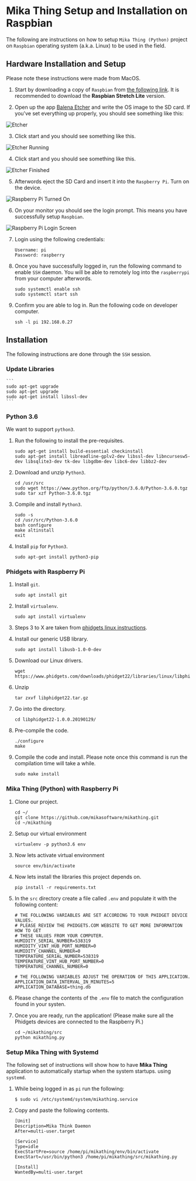 # Mika Thing Setup and Installation on Raspbian
The following are instructions on how to setup ``Mika Thing (Python)`` project on ``Raspbian`` operating system (a.k.a. Linux) to be used in the field.

## Hardware Installation and Setup
Please note these instructions were made from MacOS.

1. Start by downloading a copy of ``Raspbian`` from [the following link](https://www.raspberrypi.org/downloads/raspbian/). It is recommended to download the **Raspbian Stretch Lite** version.

2. Open up the app [Balena Etcher](https://www.balena.io/etcher/?ref=etcher_footer) and write the OS image to the SD card. If you've set everything up properly, you should see something like this:

  ![Etcher](media/devops_1_1_etcher_ready.png)

3. Click start and you should see something like this.

  ![Etcher Running](media/devops_1_2_etcher_running.png)

4. Click start and you should see something like this.

  ![Etcher Finished](media/devops_1_3_etcher_finished.png)

5. Afterwords eject the SD Card and insert it into the ``Raspberry Pi``. Turn on the device.

  ![Raspberry Pi Turned On](media/devops_1_4_raspberry_pi.jpeg)

6. On your monitor you should see the login prompt. This means you have successfully setup ``Raspbian``.

  ![Raspberry Pi Login Screen](media/devops_1_5_login.jpeg)

7. Login using the following credentials:

    ```
    Username: pi
    Password: raspberry
    ```

8. Once you have successfully logged in, run the following command to enable ``SSH`` daemon. You will be able to remotely log into the ``raspberrypi`` from your computer afterwords.

    ```
    sudo systemctl enable ssh
    sudo systemctl start ssh
    ```

8. Confirm you are able to log in. Run the following code on developer computer.

    ```
    ssh -l pi 192.168.0.27
    ```

## Installation
The following instructions are done through the ``SSH`` session.

### Update Libraries

    ```
    sudo apt-get upgrade
    sudo apt-get upgrade
    sudo apt-get install libssl-dev
    ```


### Python 3.6
We want to support ``python3``.

1. Run the following to install the pre-requisites.

    ```
    sudo apt-get install build-essential checkinstall
    sudo apt-get install libreadline-gplv2-dev libssl-dev libncursesw5-dev libsqlite3-dev tk-dev libgdbm-dev libc6-dev libbz2-dev
    ```

2. Download and unzip ``Python3``.

    ```
    cd /usr/src
    sudo wget https://www.python.org/ftp/python/3.6.0/Python-3.6.0.tgz
    sudo tar xzf Python-3.6.0.tgz
    ```

3. Compile and install ``Python3``.

    ```
    sudo -s
    cd /usr/src/Python-3.6.0
    bash configure
    make altinstall
    exit
    ```

4. Install ``pip`` for ``Python3``.

    ```
    sudo apt-get install python3-pip
    ```


### Phidgets with Raspberry Pi
1. Install ``git``.

    ```
    sudo apt install git
    ```

2. Install ``virtualenv``.

    ```
    sudo apt install virtualenv
    ```

3. Steps 3 to X are taken from [phidgets linux instructions](https://www.phidgets.com/docs/OS_-_Linux#Quick_Downloads).

4. Install our generic USB library.

    ```
    sudo apt install libusb-1.0-0-dev
    ```

5. Download our Linux drivers.

    ```
    wget https://www.phidgets.com/downloads/phidget22/libraries/linux/libphidget22.tar.gz
    ```

6. Unzip

    ```
    tar zxvf libphidget22.tar.gz
    ```

7. Go into the directory.

    ```
    cd libphidget22-1.0.0.20190129/
    ```

8. Pre-compile the code.

    ```
    ./configure
    make
    ```

9. Compile the code and install. Please note once this command is run the compilation time will take a while.

    ```
    sudo make install
    ```


### Mika Thing (Python) with Raspberry Pi
1. Clone our project.

    ```
    cd ~/
    git clone https://github.com/mikasoftware/mikathing.git
    cd ~/mikathing
    ```

2. Setup our virtual environment

    ```
    virtualenv -p python3.6 env
    ```

3. Now lets activate virtual environment

    ```
    source env/bin/activate
    ```

4. Now lets install the libraries this project depends on.

    ```
    pip install -r requirements.txt
    ```

5. In the ``src`` directory create a file called ``.env`` and populate it with the following content:

    ```
    # THE FOLLOWING VARIABLES ARE SET ACCORDING TO YOUR PHIDGET DEVICE VALUES.
    # PLEASE REVIEW THE PHIDGETS.COM WEBSITE TO GET MORE INFORMATION HOW TO GET
    # THESE VALUES FROM YOUR COMPUTER.
    HUMIDITY_SERIAL_NUMBER=538319
    HUMIDITY_VINT_HUB_PORT_NUMBER=0
    HUMIDITY_CHANNEL_NUMBER=0
    TEMPERATURE_SERIAL_NUMBER=538319
    TEMPERATURE_VINT_HUB_PORT_NUMBER=0
    TEMPERATURE_CHANNEL_NUMBER=0

    # THE FOLLOWING VARIABLES ADJUST THE OPERATION OF THIS APPLICATION.
    APPLICATION_DATA_INTERVAL_IN_MINUTES=5
    APPLICATION_DATABASE=thing.db
    ```

6. Please change the contents of the ``.env`` file to match the configuration found in your systen.

7. Once you are ready, run the application! (Please make sure all the Phidgets devices are connected to the Raspberry Pi.)

    ```
    cd ~/mikathing/src
    python mikathing.py
    ```

### Setup Mika Thing with Systemd
The following set of instructions will show how to have **Mika Thing** application to automatically startup when the system startups. using ``systemd``.

1. While being logged in as ``pi`` run the following:

    ```
    $ sudo vi /etc/systemd/system/mikathing.service
    ```

2. Copy and paste the following contents.

    ```
    [Unit]
    Description=Mika Think Daemon
    After=multi-user.target

    [Service]
    Type=idle
    ExecStartPre=source /home/pi/mikathing/env/bin/activate
    ExecStart=/usr/bin/python3 /home/pi/mikathing/src/mikathing.py

    [Install]
    WantedBy=multi-user.target
    ```
